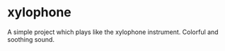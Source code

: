 # xylophone

A simple project which plays like the xylophone instrument.
Colorful and soothing sound.